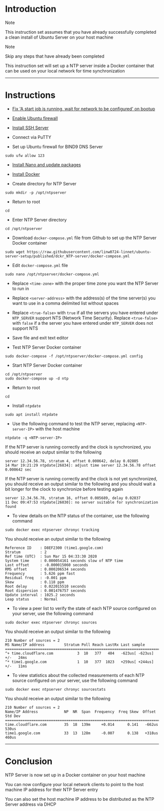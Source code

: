 # Introduction
> [!NOTE]
> This instruction set assumes that you have already successfully completed a clean install of Ubuntu Server on your host machine

> [!NOTE]
> Skip any steps that have already been completed

This instruction set will set up a NTP server inside a Docker container that can be used on your local network for time synchronization

-----
# Instructions
* [Fix 'A start job is running, wait for network to be configured' on bootup](/fix_network-bootup/README.md)

* [Enable Ubuntu firewall](/enable_firewall/README.md)

* [Install SSH Server](/install_ssh-server/README.md)

* Connect via PuTTY

* Set up Ubuntu firewall for BIND9 DNS Server
```
sudo ufw allow 123
```
* [Install Nano and update packages](/install_nano/README.md)

* [Install Docker](/install_docker/README.md)

* Create directory for NTP Server
```
sudo mkdir -p /opt/ntpserver
```
* Return to root
```
cd
```
* Enter NTP Server directory
```
cd /opt/ntpserver
```
* Download `docker-compose.yml` file from Github to set up the NTP Server Docker container
```
sudo wget https://raw.githubusercontent.com/linw0724-linnet/ubuntu-server-setup/published/dckr_NTP-server/docker-compose.yml
```
* Edit `docker-compose.yml` file
```
sudo nano /opt/ntpserver/docker-compose.yml
```
* Replace `<time-zone>` with the proper time zone you want the NTP Server to run in

* Replace `<server-address>` with the address(s) of the time server(s) you want to use in a comma delimited list without spaces

* Replace `<true-false>` with `true` if all the servers you have entered under `NTP_SERVER` support NTS (Network Time Security). Replace `<true-false>` with `false` if a the server you have entered under `NTP_SERVER` does not support NTS

* Save file and exit text editor

* Test NTP Server Docker container
```
sudo docker-compose -f /opt/ntpserver/docker-compose.yml config
```
* Start NTP Server Docker container
```
cd /opt/ntpserver
sudo docker-compose up -d ntp
```
* Return to root
```
cd
```
* Install `ntpdate`
```
sudo apt install ntpdate
```
* Use the following command to test the NTP server, replacing `<NTP-server-IP>` with the host machine
```
ntpdate -q <NTP-server-IP>
```
If the NTP server is running correctly and the clock is synchronized, you should receive an output similar to the following
```
server 12.34.56.78, stratum 4, offset 0.000642, delay 0.02805
14 Mar 19:21:29 ntpdate[26834]: adjust time server 12.34.56.78 offset 0.000642 sec
```
If the NTP server is running correctly and the clock is not yet synchronized, you should receive an output similar to the following and you should wait a bit longer for the clock to synchronize before testing again
```
server 12.34.56.78, stratum 16, offset 0.005689, delay 0.02837
11 Dec 09:47:53 ntpdate[26030]: no server suitable for synchronization found
```
* To view details on the NTP status of the container, use the following command
```
sudo docker exec ntpserver chronyc tracking
```
You should receive an output similar to the following
```
Reference ID    : D8EF2300 (time1.google.com)
Stratum         : 2
Ref time (UTC)  : Sun Mar 15 04:33:30 2020
System time     : 0.000054161 seconds slow of NTP time
Last offset     : -0.000015060 seconds
RMS offset      : 0.000206534 seconds
Frequency       : 5.626 ppm fast
Residual freq   : -0.001 ppm
Skew            : 0.118 ppm
Root delay      : 0.022015510 seconds
Root dispersion : 0.001476757 seconds
Update interval : 1025.2 seconds
Leap status     : Normal
```
* To view a peer list to verify the state of each NTP source configured on your server, use the following command
```
sudo docker exec ntpserver chronyc sources
```
You should receive an output similar to the following
```
210 Number of sources = 2
MS Name/IP address         Stratum Poll Reach LastRx Last sample
===============================================================================
^+ time.cloudflare.com           3  10   377   404   -623us[ -623us] +/-   24ms
^* time1.google.com              1  10   377  1023   +259us[ +244us] +/-   11ms
```
* To view statistics about the collected measurements of each NTP source configured on your server, use the following command
```
sudo docker exec ntpserver chronyc sourcestats
```
You should receive an output similar to the following
```
210 Number of sources = 2
Name/IP Address            NP  NR  Span  Frequency  Freq Skew  Offset  Std Dev
==============================================================================
time.cloudflare.com        35  18  139m     +0.014      0.141   -662us   530us
time1.google.com           33  13  128m     -0.007      0.138   +318us   460us
```
-----
# Conclusion
NTP Server is now set up in a Docker container on your host machine

You can now configure your local network clients to point to the host machine IP address for their NTP Server entry

You can also set the host machine IP address to be distributed as the NTP Server address via DHCP
